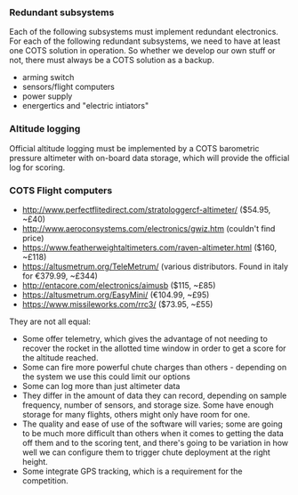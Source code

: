 ### Redundant subsystems
Each of the following subsystems must implement redundant electronics. For each of the following redundant subsystems, we need to have at least one COTS solution in operation. So whether we develop our own stuff or not, there must always be a COTS solution as a backup.

* arming switch
* sensors/flight computers
* power supply
* energertics and "electric intiators"


### Altitude logging
Official altitude logging must be implemented by a COTS barometric pressure altimeter with on-board data storage, which will provide the official log for scoring. 

### COTS Flight computers
* http://www.perfectflitedirect.com/stratologgercf-altimeter/ ($54.95, ~£40)
* http://www.aeroconsystems.com/electronics/gwiz.htm (couldn't find price)
* https://www.featherweightaltimeters.com/raven-altimeter.html ($160, ~£118)
* https://altusmetrum.org/TeleMetrum/ (various distributors. Found in italy for €379.99, ~£344)
* http://entacore.com/electronics/aimusb ($115, ~£85)
* https://altusmetrum.org/EasyMini/ (€104.99, ~£95)
* https://www.missileworks.com/rrc3/ ($73.95, ~£55)

They are not all equal:

* Some offer telemetry, which gives the advantage of not needing to recover the rocket in the allotted time window in order to get a score for the altitude reached.  
* Some can fire more powerful chute charges than others - depending on the system we use this could limit our options
* Some can log more than just altimeter data
* They differ in the amount of data they can record, depending on sample frequency, number of sensors, and storage size. Some have enough storage for many flights, others might only have room for one.
* The quality and ease of use of the software will varies; some are going to be much more difficult than others when it comes to getting the data off them and to the scoring tent, and there's going to be variation in how well we can configure them to trigger chute deployment at the right height.
* Some integrate GPS tracking, which is a requirement for the competition.
